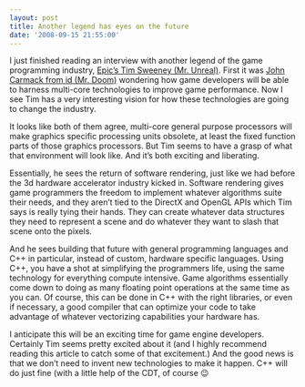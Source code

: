 ```yaml
---
layout: post
title: Another legend has eyes on the future
date: '2008-09-15 21:55:00'
---
```



I just finished reading an interview with another legend of the game programming industry, [Epic’s Tim Sweeney (Mr. Unreal)](http://arstechnica.com/articles/paedia/gpu-sweeney-interview.ars). First it was [John Carmack from id (Mr. Doom)](http://www.tomsgames.com/us/2008/08/07/carmack_interview/) wondering how game developers will be able to harness multi-core technologies to improve game performance. Now I see Tim has a very interesting vision for how these technologies are going to change the industry.

It looks like both of them agree, multi-core general purpose processors will make graphics specific processing units obsolete, at least the fixed function parts of those graphics processors. But Tim seems to have a grasp of what that environment will look like. And it’s both exciting and liberating.

Essentially, he sees the return of software rendering, just like we had before the 3d hardware accelerator industry kicked in. Software rendering gives game programmers the freedom to implement whatever algorithms suite their needs, and they aren’t tied to the DirectX and OpenGL APIs which Tim says is really tying their hands. They can create whatever data structures they need to represent a scene and do whatever they want to slash that scene onto the pixels.

And he sees building that future with general programming languages and C++ in particular, instead of custom, hardware specific languages. Using C++, you have a shot at simplifying the programmers life, using the same technology for everything compute intensive. Game algorithms essentially come down to doing as many floating point operations at the same time as you can. Of course, this can be done in C++ with the right libraries, or even if necessary, a good compiler that can optimize your code to take advantage of whatever vectorizing capabilities your hardware has.

I anticipate this will be an exciting time for game engine developers. Certainly Tim seems pretty excited about it (and I highly recommend reading this article to catch some of that excitement.) And the good news is that we don’t need to invent new technologies to make it happen. C++ will do just fine (with a little help of the CDT, of course 😉


